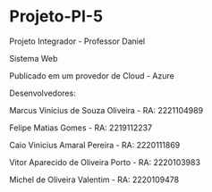 # Projeto-PI-5
Projeto Integrador - Professor Daniel

Sistema Web

Publicado em um provedor de Cloud - Azure

Desenvolvedores: 

Marcus Vinícius de Souza Oliveira - RA: 2221104989

Felipe Matias Gomes - RA: 2219112237

Caio Vinicius Amaral Pereira - RA: 2220111869

Vitor Aparecido de Oliveira Porto - RA: 2220103983

Michel de Oliveira Valentim - RA: 2220109478

